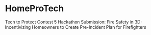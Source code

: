 # HomeProTech
Tech to Protect Contest 5 Hackathon Submission:  Fire Safety in 3D:  Incentivizing Homeowners to Create Pre-Incident Plan for Firefighters
